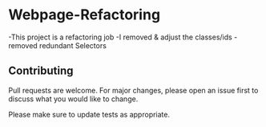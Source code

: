 # Webpage-Refactoring
-This project is a refactoring job
-I removed & adjust the classes/ids
-removed redundant Selectors 

## Contributing
Pull requests are welcome. For major changes, please open an issue first to discuss what you would like to change.

Please make sure to update tests as appropriate.

